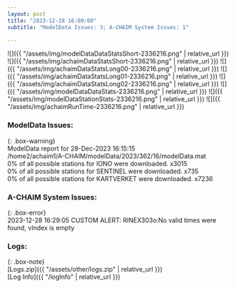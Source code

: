 ```yaml
---
layout: post
title: "2023-12-28 16:00:00"
subtitle: "ModelData Issues: 3; A-CHAIM System Issues: 1"

---
```


![]({{ "/assets/img/modelDataDataStatsShort-2336216.png" | relative_url }})
![]({{ "/assets/img/achaimDataStatsShort-2336216.png" | relative_url }})
![]({{ "/assets/img/achaimDataStatsLong00-2336216.png" | relative_url }})
![]({{ "/assets/img/achaimDataStatsLong01-2336216.png" | relative_url }})
![]({{ "/assets/img/achaimDataStatsLong02-2336216.png" | relative_url }})
![]({{ "/assets/img/modelDataDataStats-2336216.png" | relative_url }})
![]({{ "/assets/img/modelDataStationStats-2336216.png" | relative_url }})
![]({{ "/assets/img/achaimRunTime-2336216.png" | relative_url }})


### ModelData Issues:  
  
{: .box-warning}  
 ModelData report for 28-Dec-2023 16:15:15   
 /home2/achaim1/A-CHAIM/modelData/2023/362/16/modelData.mat   
 0% of all possible stations for IONO were downloaded. x3015   
 0% of all possible stations for SENTINEL were downloaded. x735   
 0% of all possible stations for KARTVERKET were downloaded. x7236   
  
### A-CHAIM System Issues:  
  
{: .box-error}  
2023-12-28 16:29:05 CUSTOM ALERT: RINEX303o:No valid times were found, vIndex is empty  

### Logs:  
  
{: .box-note}  
[Logs.zip]({{ "/assets/other/logs.zip" | relative_url }})  
[Log Info]({{ "/logInfo" | relative_url }})  
